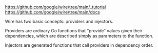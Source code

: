 https://github.com/google/wire/tree/main/_tutorial
https://github.com/google/wire/tree/main/docs

Wire has two basic concepts: providers and injectors.

Providers are ordinary Go functions that “provide” values given their dependencies, which are described simply as parameters to the function.

Injectors are generated functions that call providers in dependency order.
